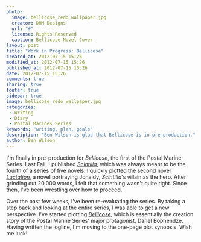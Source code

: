 ```yaml
---
photo:
  image: bellicose_redo_wallpaper.jpg
  creator: DHM Designs
  url: "#"
  license: Rights Reserved
  caption: Bellicose Novel Cover
layout: post
title: "Work in Progress: Bellicose"
created_at: 2012-07-15 15:26
modified_at: 2012-07-15 15:26
published_at: 2012-07-15 15:26
date: 2012-07-15 15:26
comments: true
sharing: true
footer: true
sidebar: true
image: bellicose_redo_wallpaper.jpg
categories:
 - Writing
 - Diary
 - Postal Marines Series
keywords: "writing, plan, goals"
description: "Ben Wilson is glad that Bellicose is in pre-production."
author: Ben Wilson
---
```

I'm finally in pre-production for *Bellicose*, the first of the Postal Marine Series. Last Fall, I published *[Scintilla](/novels)*, which was always meant to be the fourth of a series of five novels. I quickly plotted the second novel *[Luctation](/novels)*, a novel portraying Jonaldy, *Scintilla*'s villain as the hero. After grinding out 20,000 words, I felt that something wasn't quite right. Since then, I've been wrestling over how to proceed.

<!-- more -->
Over the past few weeks, I've been re-evaluating the series. By taking a step back and looking at the entire series, I was able to get a new perspective. I've started plotting *[Bellicose](/novels)*, which is essentially the creation story of the Postal Marine Series' major protagonist, Danel Bophendze. Having written the logline, I'm moving to the one-page plot synopsis. Wish me luck!
